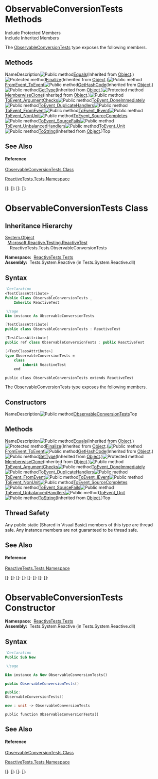 # ObservableConversionTests Methods

Include Protected Members  
Include Inherited Members

The [ObservableConversionTests](ObservableConversionTests\ObservableConversionTests.md) type exposes the following members.

## Methods

NameDescription![Public method](images\Hh303103.pubmethod(en-us,VS.103).gif "Public method")[Equals](https://msdn.microsoft.com/en-us/library/m:system.object.equals(system.object)(v=VS.103))(Inherited from [Object](https://msdn.microsoft.com/en-us/library/e5kfa45b).)![Protected method](images\Hh303103.protmethod(en-us,VS.103).gif "Protected method")[Finalize](https://msdn.microsoft.com/en-us/library/4k87zsw7)(Inherited from [Object](https://msdn.microsoft.com/en-us/library/e5kfa45b).)![Public method](images\Hh303103.pubmethod(en-us,VS.103).gif "Public method")[FromEvent\_ToEvent](FromEvent\ObservableConversionTests.FromEvent_ToEvent.md)![Public method](images\Hh303103.pubmethod(en-us,VS.103).gif "Public method")[GetHashCode](https://msdn.microsoft.com/en-us/library/zdee4b3y)(Inherited from [Object](https://msdn.microsoft.com/en-us/library/e5kfa45b).)![Public method](images\Hh303103.pubmethod(en-us,VS.103).gif "Public method")[GetType](https://msdn.microsoft.com/en-us/library/dfwy45w9)(Inherited from [Object](https://msdn.microsoft.com/en-us/library/e5kfa45b).)![Protected method](images\Hh303103.protmethod(en-us,VS.103).gif "Protected method")[MemberwiseClone](https://msdn.microsoft.com/en-us/library/57ctke0a)(Inherited from [Object](https://msdn.microsoft.com/en-us/library/e5kfa45b).)![Public method](images\Hh303103.pubmethod(en-us,VS.103).gif "Public method")[ToEvent\_ArgumentChecks](ToEvent\ObservableConversionTests.ToEvent_ArgumentChecks.md)![Public method](images\Hh303103.pubmethod(en-us,VS.103).gif "Public method")[ToEvent\_DoneImmediately](ToEvent\ObservableConversionTests.ToEvent_DoneImmediately.md)![Public method](images\Hh303103.pubmethod(en-us,VS.103).gif "Public method")[ToEvent\_DuplicateHandlers](ToEvent\ObservableConversionTests.ToEvent_DuplicateHandlers.md)![Public method](images\Hh303103.pubmethod(en-us,VS.103).gif "Public method")[ToEvent\_FromEvent](ToEvent\ObservableConversionTests.ToEvent_FromEvent.md)![Public method](images\Hh303103.pubmethod(en-us,VS.103).gif "Public method")[ToEvent\_IEvent](ToEvent\ObservableConversionTests.ToEvent_IEvent.md)![Public method](images\Hh303103.pubmethod(en-us,VS.103).gif "Public method")[ToEvent\_NonUnit](ToEvent\ObservableConversionTests.ToEvent_NonUnit.md)![Public method](images\Hh303103.pubmethod(en-us,VS.103).gif "Public method")[ToEvent\_SourceCompletes](ToEvent\ObservableConversionTests.ToEvent_SourceCompletes.md)![Public method](images\Hh303103.pubmethod(en-us,VS.103).gif "Public method")[ToEvent\_SourceFails](ToEvent\ObservableConversionTests.ToEvent_SourceFails.md)![Public method](images\Hh303103.pubmethod(en-us,VS.103).gif "Public method")[ToEvent\_UnbalancedHandlers](ToEvent\ObservableConversionTests.ToEvent_UnbalancedHandlers.md)![Public method](images\Hh303103.pubmethod(en-us,VS.103).gif "Public method")[ToEvent\_Unit](ToEvent\ObservableConversionTests.ToEvent_Unit.md)![Public method](images\Hh303103.pubmethod(en-us,VS.103).gif "Public method")[ToString](https://msdn.microsoft.com/en-us/library/7bxwbwt2)(Inherited from [Object](https://msdn.microsoft.com/en-us/library/e5kfa45b).)Top

## See Also

#### Reference

[ObservableConversionTests Class](ObservableConversionTests\ObservableConversionTests.md)

[ReactiveTests.Tests Namespace](ReactiveTests.Tests\ReactiveTests.Tests.md)

[]: 
[]: 
[]: 
[]: 
# ObservableConversionTests Class

## Inheritance Hierarchy

[System.Object](https://msdn.microsoft.com/en-us/library/e5kfa45b)  
  [Microsoft.Reactive.Testing.ReactiveTest](ReactiveTest\ReactiveTest.md)  
    ReactiveTests.Tests.ObservableConversionTests

**Namespace:**  [ReactiveTests.Tests](ReactiveTests.Tests\ReactiveTests.Tests.md)  
**Assembly:**  Tests.System.Reactive (in Tests.System.Reactive.dll)

## Syntax

```vb
'Declaration
<TestClassAttribute> _
Public Class ObservableConversionTests _
    Inherits ReactiveTest
```

```vb
'Usage
Dim instance As ObservableConversionTests
```

```csharp
[TestClassAttribute]
public class ObservableConversionTests : ReactiveTest
```

```c++
[TestClassAttribute]
public ref class ObservableConversionTests : public ReactiveTest
```

```fsharp
[<TestClassAttribute>]
type ObservableConversionTests =  
    class
        inherit ReactiveTest
    end
```

```jscript
public class ObservableConversionTests extends ReactiveTest
```

The ObservableConversionTests type exposes the following members.

## Constructors

NameDescription![Public method](images\Hh303103.pubmethod(en-us,VS.103).gif "Public method")[ObservableConversionTests](ObservableConversionTests\ObservableConversionTests.md)Top

## Methods

NameDescription![Public method](images\Hh303103.pubmethod(en-us,VS.103).gif "Public method")[Equals](https://msdn.microsoft.com/en-us/library/m:system.object.equals(system.object)(v=VS.103))(Inherited from [Object](https://msdn.microsoft.com/en-us/library/e5kfa45b).)![Protected method](images\Hh303103.protmethod(en-us,VS.103).gif "Protected method")[Finalize](https://msdn.microsoft.com/en-us/library/4k87zsw7)(Inherited from [Object](https://msdn.microsoft.com/en-us/library/e5kfa45b).)![Public method](images\Hh303103.pubmethod(en-us,VS.103).gif "Public method")[FromEvent\_ToEvent](FromEvent\ObservableConversionTests.FromEvent_ToEvent.md)![Public method](images\Hh303103.pubmethod(en-us,VS.103).gif "Public method")[GetHashCode](https://msdn.microsoft.com/en-us/library/zdee4b3y)(Inherited from [Object](https://msdn.microsoft.com/en-us/library/e5kfa45b).)![Public method](images\Hh303103.pubmethod(en-us,VS.103).gif "Public method")[GetType](https://msdn.microsoft.com/en-us/library/dfwy45w9)(Inherited from [Object](https://msdn.microsoft.com/en-us/library/e5kfa45b).)![Protected method](images\Hh303103.protmethod(en-us,VS.103).gif "Protected method")[MemberwiseClone](https://msdn.microsoft.com/en-us/library/57ctke0a)(Inherited from [Object](https://msdn.microsoft.com/en-us/library/e5kfa45b).)![Public method](images\Hh303103.pubmethod(en-us,VS.103).gif "Public method")[ToEvent\_ArgumentChecks](ToEvent\ObservableConversionTests.ToEvent_ArgumentChecks.md)![Public method](images\Hh303103.pubmethod(en-us,VS.103).gif "Public method")[ToEvent\_DoneImmediately](ToEvent\ObservableConversionTests.ToEvent_DoneImmediately.md)![Public method](images\Hh303103.pubmethod(en-us,VS.103).gif "Public method")[ToEvent\_DuplicateHandlers](ToEvent\ObservableConversionTests.ToEvent_DuplicateHandlers.md)![Public method](images\Hh303103.pubmethod(en-us,VS.103).gif "Public method")[ToEvent\_FromEvent](ToEvent\ObservableConversionTests.ToEvent_FromEvent.md)![Public method](images\Hh303103.pubmethod(en-us,VS.103).gif "Public method")[ToEvent\_IEvent](ToEvent\ObservableConversionTests.ToEvent_IEvent.md)![Public method](images\Hh303103.pubmethod(en-us,VS.103).gif "Public method")[ToEvent\_NonUnit](ToEvent\ObservableConversionTests.ToEvent_NonUnit.md)![Public method](images\Hh303103.pubmethod(en-us,VS.103).gif "Public method")[ToEvent\_SourceCompletes](ToEvent\ObservableConversionTests.ToEvent_SourceCompletes.md)![Public method](images\Hh303103.pubmethod(en-us,VS.103).gif "Public method")[ToEvent\_SourceFails](ToEvent\ObservableConversionTests.ToEvent_SourceFails.md)![Public method](images\Hh303103.pubmethod(en-us,VS.103).gif "Public method")[ToEvent\_UnbalancedHandlers](ToEvent\ObservableConversionTests.ToEvent_UnbalancedHandlers.md)![Public method](images\Hh303103.pubmethod(en-us,VS.103).gif "Public method")[ToEvent\_Unit](ToEvent\ObservableConversionTests.ToEvent_Unit.md)![Public method](images\Hh303103.pubmethod(en-us,VS.103).gif "Public method")[ToString](https://msdn.microsoft.com/en-us/library/7bxwbwt2)(Inherited from [Object](https://msdn.microsoft.com/en-us/library/e5kfa45b).)Top

## Thread Safety

Any public static (Shared in Visual Basic) members of this type are thread safe. Any instance members are not guaranteed to be thread safe.

## See Also

#### Reference

[ReactiveTests.Tests Namespace](ReactiveTests.Tests\ReactiveTests.Tests.md)

[]: 
[]: 
[]: 
[]: 
[]: 
[]: 
[]: 
[]: 
# ObservableConversionTests Constructor

**Namespace:**  [ReactiveTests.Tests](ReactiveTests.Tests\ReactiveTests.Tests.md)  
**Assembly:**  Tests.System.Reactive (in Tests.System.Reactive.dll)

## Syntax

```vb
'Declaration
Public Sub New
```

```vb
'Usage

Dim instance As New ObservableConversionTests()
```

```csharp
public ObservableConversionTests()
```

```c++
public:
ObservableConversionTests()
```

```fsharp
new : unit -> ObservableConversionTests
```

```jscript
public function ObservableConversionTests()
```

## See Also

#### Reference

[ObservableConversionTests Class](ObservableConversionTests\ObservableConversionTests.md)

[ReactiveTests.Tests Namespace](ReactiveTests.Tests\ReactiveTests.Tests.md)

[]: 
[]: 
[]: 
[]: 